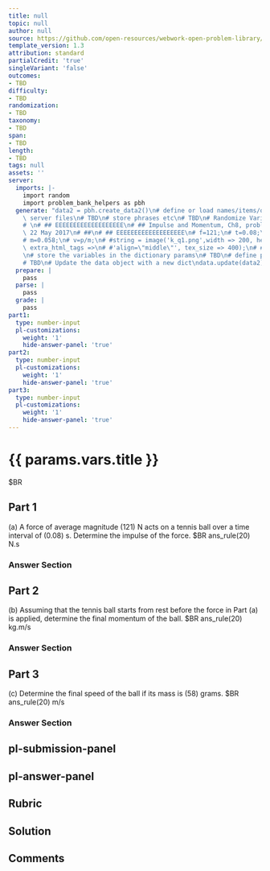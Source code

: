 ```yaml
---
title: null
topic: null
author: null
source: https://github.com/open-resources/webwork-open-problem-library/tree/master/Contrib/BrockPhysics/College_Physics_Urone/8.Linear_Momentum_and_Collisions/ch8-3.pg
template_version: 1.3
attribution: standard
partialCredit: 'true'
singleVariant: 'false'
outcomes:
- TBD
difficulty:
- TBD
randomization:
- TBD
taxonomy:
- TBD
span:
- TBD
length:
- TBD
tags: null
assets: ''
server:
  imports: |-
    import random
    import problem_bank_helpers as pbh
  generate: "data2 = pbh.create_data2()\n# define or load names/items/objects from\
    \ server files\n# TBD\n# store phrases etc\n# TBD\n# Randomize Variables\n# \n\
    # \n# ## EEEEEEEEEEEEEEEEEEE\n# ## Impulse and Momentum, Ch8, problem 3, D'Agostino,\
    \ 22 May 2017\n# ##\n# ## EEEEEEEEEEEEEEEEEEE\n# f=121;\n# t=0.08;\n# p=f*t;\n\
    # m=0.058;\n# v=p/m;\n# #string = image('k_q1.png',width => 200, height => '',\
    \ extra_html_tags =>\n# #'align=\"middle\"', tex_size => 400);\n# #TEXT(string.PAR);\n\
    \n# store the variables in the dictionary params\n# TBD\n# define possible answers\n\
    # TBD\n# Update the data object with a new dict\ndata.update(data2)"
  prepare: |
    pass
  parse: |
    pass
  grade: |
    pass
part1:
  type: number-input
  pl-customizations:
    weight: '1'
    hide-answer-panel: 'true'
part2:
  type: number-input
  pl-customizations:
    weight: '1'
    hide-answer-panel: 'true'
part3:
  type: number-input
  pl-customizations:
    weight: '1'
    hide-answer-panel: 'true'
---
```


# {{ params.vars.title }} 


$BR

## Part 1 
(a) A force of average magnitude (121) N acts on a tennis ball over a time interval of (0.08) s. Determine the impulse of the force.  $BR ans_rule(20)  N.s 


 ### Answer Section

## Part 2 
(b) Assuming that the tennis ball starts from rest before the force in Part (a) is applied, determine the final momentum of the ball.  $BR ans_rule(20)  kg.m/s 


 ### Answer Section

## Part 3 
(c) Determine the final speed of the ball if its mass is (58) grams.  $BR ans_rule(20)  m/s 


 ### Answer Section


## pl-submission-panel 


## pl-answer-panel 


## Rubric 


## Solution 


## Comments 



